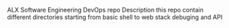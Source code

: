 ALX Software Engineering DevOps  repo
Description
this repo contain different directories starting from basic shell to web stack debuging and API

